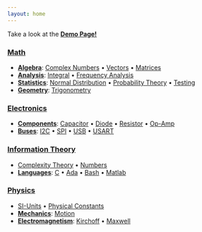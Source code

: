 ```yaml
---
layout: home
---
```


Take a look at the [**Demo Page!**](demo.html)

### [Math](math.html)
* [**Algebra**](algebra.html): [Complex Numbers](complex-number.html) • [Vectors](vector.html) • [Matrices](matrix.html)
* [**Analysis**](analysis.html): [Integral](integral.html) • [Frequency Analysis](frequency-analysis.html)
* [**Statistics**](statistics.html): [Normal Distribution](normal-distribution.html) • [Probability Theory](probability.html) • [Testing](testing.html)
* [**Geometry**](geometry.html): [Trigonometry](trigonometry.html)

### [Electronics](electronics.html)
* [**Components**](component.html): [Capacitor](capacitor.html) • [Diode](diode.html) • [Resistor](resistor.html) • [Op-Amp](op-amp.html)
* [**Buses**](bus.html): [I2C](i2c.html) • [SPI](spi.html) • [USB](usb.html) • [USART](usart.html)

### [Information Theory](it.html)
* [Complexity Theory](complexity-theory.html) • [Numbers](numbers.html)
* [**Languages**](language.html): [C](c.html) • [Ada](ada.html) • [Bash](bash.html) • [Matlab](matlab.html)

### [Physics](physics.html)
* [SI-Units](si-units.html) • [Physical Constants](constants.html)
* [**Mechanics**](mechanics.html): [Motion](motion.html)
* [**Electromagnetism**](electromagnetism.html): [Kirchoff](kirchoff.html) • [Maxwell](maxwell.html)
